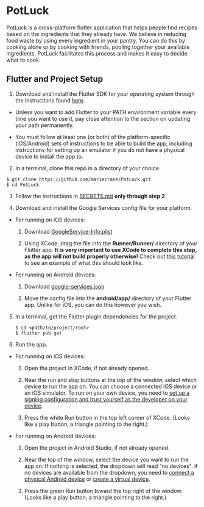 # PotLuck

PotLuck is a cross-platform flutter application that helps people find recipes based on the ingredients
that they already have. We believe in reducing food waste by using every ingredient in your pantry.
You can do this by cooking alone or by cooking with friends, pooling together your available ingredients.
PotLuck facilitates this process and makes it easy to decide what to cook.

## Flutter and Project Setup

1. Download and install the Flutter SDK for your operating system through the instructions found
[here](https://flutter.dev/docs/get-started/install).

 - Unless you want to add Flutter to your PATH environment variable every time you want to use it,
   pay close attention to the section on updating your path permanently.

 - You must follow at least one (or both) of the platform-specific (iOS/Android) sets of instructions
   to be able to build the app, including instructions for setting up an emulator if you do not have
   a physical device to install the app to.

2. In a terminal, clone this repo in a directory of your choice.
```shell
$ git clone https://github.com/mariecrane/PotLuck.git
$ cd PotLuck
```

3. Follow the instructions in [SECRETS.md](assets/SECRETS.md) **only through step 2**.

4. Download and install the Google Services config file for your platform.

 - For running on iOS devices:

    1. Download [GoogleService-Info.plist](https://drive.google.com/a/macalester.edu/file/d/1mOMK-JNNkj9TJsLE747CmMYSvjcgy6Zr/view?usp=sharing)

    2. Using XCode, drag the file into the **Runner/Runner/** directory of your Flutter app.
    **It is very important to use XCode to complete this step, as the app will not build properly otherwise!** Check out [this tutorial](https://alligator.io/flutter/firebase-setup/#step-2-download-config-file-1) to see an example of what this should look like.

 - For running on Android devices:

    1. Download [google-services.json](https://drive.google.com/a/macalester.edu/file/d/1joJExrkmtkXLn-wJM6vyGrXR7d14g2rK/view?usp=sharing)

    2. Move the config file into the **android/app/** directory of your Flutter app. Unlike for iOS, you can do this however you wish.

5. In a terminal, get the Flutter plugin dependencies for the project.
   ```shell
   $ cd <path/to/project/root>
   $ flutter pub get
   ```

6. Run the app.

 - For running on iOS devices:

    1. Open the project in XCode, if not already opened.

    2. Near the run and stop buttons at the top of the window, select which device to run the app on. You can choose a connected iOS device or an iOS simulator. To run on your own device, you need to [set up a signing configuration and trust yourself as the developer on your device](https://medium.com/front-end-weekly/how-to-test-your-flutter-ios-app-on-your-ios-device-75924bfd75a8).

    3. Press the white Run button in the top left corner of XCode. (Looks like a play button, a triangle pointing to the right.)

 - For running on Android devices:

    1. Open the project in Android Studio, if not already opened.

    2. Near the top of the window, select the device you want to run the app on. If nothing is selected, the dropdown will read "no devices". If no devices are available from the dropdown, you need to [connect a physical Android device](https://developer.android.com/studio/run/device) or [create a virtual device](https://developer.android.com/studio/run/managing-avds#createavd).

    3. Press the green Run button toward the top right of the window. (Looks like a play button, a triangle pointing to the right.)
